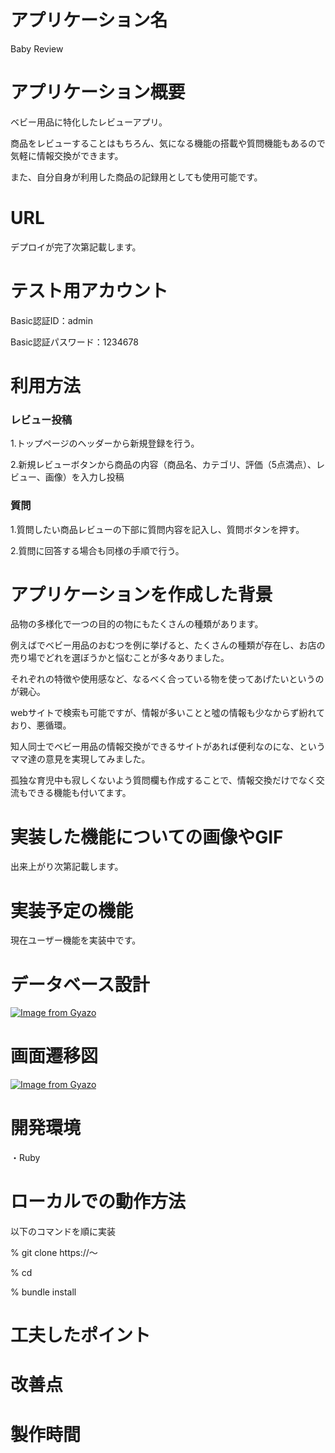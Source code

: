 # アプリケーション名
Baby Review
# アプリケーション概要
ベビー用品に特化したレビューアプリ。

商品をレビューすることはもちろん、気になる機能の搭載や質問機能もあるので気軽に情報交換ができます。

また、自分自身が利用した商品の記録用としても使用可能です。

# URL
デプロイが完了次第記載します。

# テスト用アカウント
Basic認証ID：admin

Basic認証パスワード：1234678

# 利用方法
### レビュー投稿
1.トップページのヘッダーから新規登録を行う。

2.新規レビューボタンから商品の内容（商品名、カテゴリ、評価（5点満点）、レビュー、画像）を入力し投稿

### 質問
1.質問したい商品レビューの下部に質問内容を記入し、質問ボタンを押す。

2.質問に回答する場合も同様の手順で行う。

# アプリケーションを作成した背景
品物の多様化で一つの目的の物にもたくさんの種類があります。

例えばでベビー用品のおむつを例に挙げると、たくさんの種類が存在し、お店の売り場でどれを選ぼうかと悩むことが多々ありました。

それぞれの特徴や使用感など、なるべく合っている物を使ってあげたいというのが親心。

webサイトで検索も可能ですが、情報が多いことと噓の情報も少なからず紛れており、悪循環。

知人同士でベビー用品の情報交換ができるサイトがあれば便利なのにな、というママ達の意見を実現してみました。

孤独な育児中も寂しくないよう質問欄も作成することで、情報交換だけでなく交流もできる機能も付いてます。


# 実装した機能についての画像やGIF
出来上がり次第記載します。

# 実装予定の機能
現在ユーザー機能を実装中です。

# データベース設計
[![Image from Gyazo](https://i.gyazo.com/a8cf8d55d120f01feded606dc00220f4.png)](https://gyazo.com/a8cf8d55d120f01feded606dc00220f4)

# 画面遷移図
[![Image from Gyazo](https://i.gyazo.com/9a7d20794096a12d3eb4ad3d3b5798da.png)](https://gyazo.com/9a7d20794096a12d3eb4ad3d3b5798da)

# 開発環境
・Ruby

# ローカルでの動作方法
以下のコマンドを順に実装

% git clone https://～

% cd

% bundle install

# 工夫したポイント

# 改善点

# 製作時間